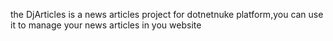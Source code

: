 the DjArticles is a news articles project for dotnetnuke platform,you can use it to manage your news articles in you website